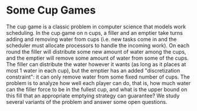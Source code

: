 # Some Cup Games

The cup game is a classic problem in computer science that models work
scheduling.  In the cup game on n cups, a filler and an emptier take turns
adding and removing water from cups (i.e. new tasks come in and the scheduler
must allocate processors to handle the incoming work). On each round the filler
will distribute some new amount of water among the cups, and the emptier will
remove some amount of water from some of the cups. The filler can distribute
the water however it wants (as long as it places at most $1$ water in each
cup), but the emptier has an added "discretization constraint": it can only
remove water from some fixed number of cups. The problem is to analyze how well
each player can do, that is, how much water can the filler force to be in the
fullest cup, and what is the upper bound on this fill that an appropriate
emptying strategy can guarantee?  We study several variants of the problem and
answer some open questions.


